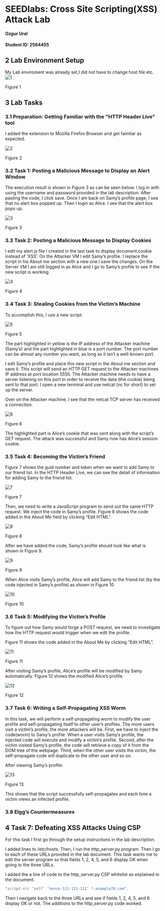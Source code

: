
# SEEDlabs: Cross Site Scripting(XSS) Attack Lab

#### Ozgur Ural
#### Student ID: 2564455

## 2 Lab Environment Setup 
My Lab enviroment was already set,I did not have to change host file etc. 
![1](./lab4-screenshots/1.png)

Figure 1 

## 3 Lab Tasks

### 3.1 Preparation: Getting Familiar with the "HTTP Header Live" tool

I added the extension to Mozilla Firefox Browser and get familiar as expected.

![2](./lab4-screenshots/2.png)

Figure 2

### 3.2 Task 1: Posting a Malicious Message to Display an Alert Window
The execution result is shown in Figure 3 as can be seen below.  I log in with using the username and password provided in the lab description. After pasting the code, I click save. Once I am back on Samy’s profile page, I see that no alert box popped up. Then I login as Alice. I see that the alert box pops up.

![3](./lab4-screenshots/3.png)

Figure 3

### 3.3 Task 2: Posting a Malicious Message to Display Cookies

I edit my alert.js file I created in the last task to display document.cookie instead of ‘XSS’. On the Attacker VM I edit Samy’s profile. I replace the  script in his About me section with a new one.I save the changes. On the Server VM I am still logged in as Alice and I go to Samy’s profile to see if the new script is working.

![4](./lab4-screenshots/4.png)

Figure 4

### 3.4 Task 3: Stealing Cookies from the Victim’s Machine

To accomplish this, I use a new script:

![5](./lab4-screenshots/5.png)

Figure 5

The part highlighted in yellow is the IP address of the Attacker machine (Samy’s) and the part highlighted in blue is a port number. The port number can be almost any number you want, as long as it isn’t a well-known port.

I edit Samy’s profile and place this new script in the About me section and save it. This script will send an HTTP GET request to the Attacker machines IP address at port location 5555. The Attacker machine needs to have a server listening on this port in order to receive the data (the cookie) being sent to that port. I open a new terminal and use netcat (nc for short) to set up the server.

Over on the Attacker machine, I see that the netcat TCP server has received a connection.

![6](./lab4-screenshots/6.png)

Figure 6

The highlighted part is Alice’s cookie that was sent along with the script’s GET request. The attack was successful and Samy now has Alice’s session cookie.


### 3.5 Task 4: Becoming the Victim’s Friend

Figure 7 shows the guid number and token when we want to add Samy to our friend list. In the HTTP Header Live, we can see the detail of information for adding Samy to the friend list.

![7](./lab4-screenshots/7.png)

Figure 7

Then, we need to write a JavaScript program to send out the same HTTP request. We inject the code in Samy’s profile. Figure 8 shows the code added in the About Me field by clicking “Edit HTML”.

![8](./lab4-screenshots/8.png)

Figure 8

After we have added the code, Samy’s profile should look like what is shown in Figure 9.

![9](./lab4-screenshots/9.png)

Figure 9

When Alice visits Samy’s profile, Alice will add Samy to the friend list (by the code injected in Samy’s profile) as
shown in Figure 10 

![10](./lab4-screenshots/10.png)

Figure 10

### 3.6 Task 5: Modifying the Victim’s Profile

To figure out how Samy would forge a POST request, we need to investigate how the HTTP request would trigger when we edit the profile. 

Figure 11 shows the code added in the About Me by clicking “Edit HTML”.

![11](./lab4-screenshots/11.png)

Figure 11


After visiting Samy’s profile, Alice’s profile will be modified by Samy automatically. Figure 12 shows the modified
Alice’s profile.

![12](./lab4-screenshots/12.png)

Figure 12


### 3.7 Task 6: Writing a Self-Propagating XSS Worm

In this task, we will perform a self-propagating worm to modify the user profile and self-propagating itself to
other user’s profiles. The more users visit a victim’s profile, the more attackers will be. First, we have to inject
the code(worm) to Samy’s profile. When a user visits Samy’s profile, the injected code will execute and modify
a victim’s profile. Second, after the victim visited Samy’s profile, the code will retrieve a copy of it from the DOM
tree of the webpage. Third, when the other user visits the victim, the self-propagate code will duplicate to the
other user and so on. 

After viewing Samy’s profile:

![13](./lab4-screenshots/13.png)

Figure 13

This shows that the script successfully self-propagates and each time a victim views an infected profile.

### 3.8 Elgg’s Countermeasures

## 4 Task 7: Defeating XSS Attacks Using CSP

For this task I first go through the setup instructions in the lab description.

I added lines to /etc/hosts. Then, I run the http_server.py program.
Then I go to each of these URLs provided in the lab document. This task wants me to edit the server program so that fields 1, 2, 4, 5, and 6 display OK when going to the three URLs. 

I added the a line of code to the http_server.py CSP whitelist as explained in the document.

```c
"script-src ’self’ ’nonce-111-111-111’ *.example70.com".
```
Then I navigate back to the three URLs and see if fields 1, 2, 4, 5, and 6 display OK or not. The additions to the http_server.py code worked.
